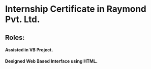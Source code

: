 # Internship Certificate in Raymond Pvt. Ltd.
## Roles:
#### Assisted in VB Project.
#### Designed Web Based Interface using HTML.
